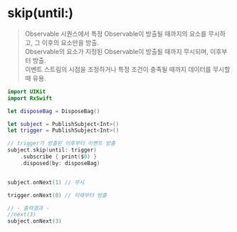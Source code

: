skip(until:)
============

> Observable 시퀀스에서 특정 Observable이 방출될 때까지의 요소를 무시하고, 그 이후의 요소만을 방출.  
> Observable의 요소가 지정된 Observable이 방출될 때까지 무시되며, 이후부터 방출.  
> 이벤트 스트림의 시점을 조정하거나 특정 조건이 충족될 때까지 데이터를 무시할 때 유용.  

```swift
import UIKit
import RxSwift

let disposeBag = DisposeBag()

let subject = PublishSubject<Int>()
let trigger = PublishSubject<Int>()

// trigger가 방출된 이후부터 이벤트 방출
subject.skip(until: trigger)
    .subscribe { print($0) }
    .disposed(by: disposeBag)


subject.onNext(1) // 무시

trigger.onNext(0) // 이때부터 방출

// - 출력결과 -
//next(3)
subject.onNext(3)
```
